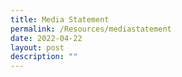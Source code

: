 ```yaml
---
title: Media Statement
permalink: /Resources/mediastatement
date: 2022-04-22
layout: post
description: ""
---
```

